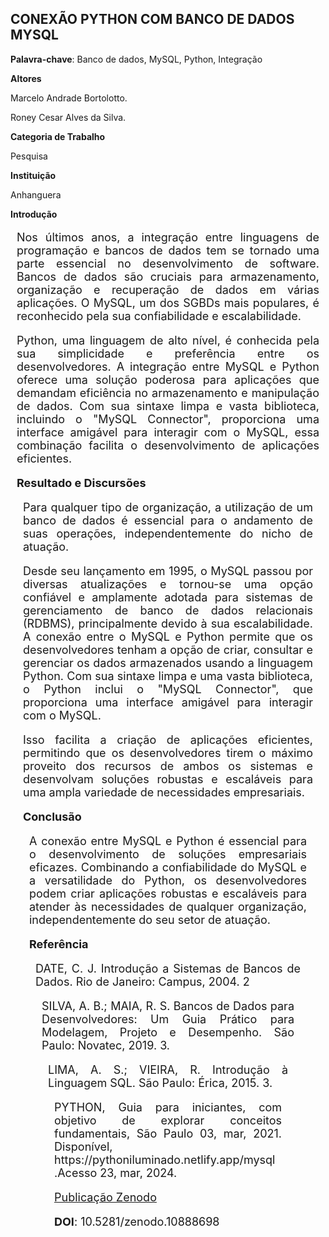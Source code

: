 ## **CONEXÃO PYTHON COM BANCO DE DADOS MYSQL** ##

**Palavra-chave**: Banco de dados, MySQL, Python, Integração<p></p>

**Altores**<p></p>
Marcelo Andrade Bortolotto.<p></p>
Roney Cesar Alves da Silva.

**Categoria de Trabalho**<p></p>
Pesquisa

**Instituição**<p></p>
Anhanguera

**Introdução**<p></p>
<div style="text-align: justify; font-size: 18px; margin: 10px;">
<p> 
  Nos últimos anos, a integração entre linguagens de programação e bancos de dados tem se tornado uma parte essencial no desenvolvimento de software. 
  Bancos de dados são cruciais para armazenamento, organização e recuperação de dados em várias aplicações. O MySQL, um dos SGBDs mais populares, é reconhecido pela sua confiabilidade e escalabilidade. <p></p>
Python, uma linguagem de alto nível, é conhecida pela sua simplicidade e preferência entre os desenvolvedores.   A integração entre MySQL e Python oferece uma solução poderosa para aplicações que demandam eficiência no armazenamento e manipulação de dados. 
  Com sua sintaxe limpa e vasta biblioteca, incluindo o "MySQL Connector", proporciona uma interface amigável para interagir com o MySQL, essa combinação facilita o desenvolvimento de aplicações eficientes.
<p></p>

**Resultado e Discursões**<p></p>
<div style="text-align: justify; font-size: 18px; margin: 10px;">
<p> 
Para qualquer tipo de organização, a utilização de um banco de dados é essencial para o andamento de suas operações, independentemente do nicho de atuação. <p></p>
Desde seu lançamento em 1995, o MySQL passou por diversas atualizações e tornou-se uma opção confiável e amplamente adotada para sistemas de gerenciamento de banco de dados relacionais (RDBMS), principalmente devido à sua escalabilidade. 
  A conexão entre o MySQL e Python permite que os desenvolvedores tenham a opção de criar, consultar e gerenciar os dados armazenados usando a linguagem Python. 
  Com sua sintaxe limpa e uma vasta biblioteca, o Python inclui o "MySQL Connector", que proporciona uma interface amigável para interagir com o MySQL.<p></p>
Isso facilita a criação de aplicações eficientes, permitindo que os desenvolvedores tirem o máximo proveito dos recursos de ambos os sistemas e desenvolvam soluções robustas e escaláveis para uma ampla variedade de necessidades empresariais.
<p></p>

**Conclusão**<p></p>
<div style="text-align: justify; font-size: 18px; margin: 10px;">
<p> 
  A conexão entre MySQL e Python é essencial para o desenvolvimento de soluções empresariais eficazes. 
  Combinando a confiabilidade do MySQL e a versatilidade do Python, os desenvolvedores podem criar aplicações robustas e escaláveis para atender às necessidades de qualquer organização, 
  independentemente do seu setor de atuação.
<p></p>

**Referência**<p></p>

<div style="text-align: justify; font-size: 18px; margin: 10px;">
<p> 
 DATE, C. J. Introdução a Sistemas de Bancos de Dados. Rio de Janeiro: Campus, 2004. 2
<p></p>

<div style="text-align: justify; font-size: 18px; margin: 10px;">
<p> 
 SILVA, A. B.; MAIA, R. S. Bancos de Dados para Desenvolvedores: Um Guia Prático para Modelagem, Projeto e Desempenho. São Paulo: Novatec, 2019. 3.
<p></p>

<div style="text-align: justify; font-size: 18px; margin: 10px;">
<p> 
 LIMA, A. S.; VIEIRA, R. Introdução à Linguagem SQL. São Paulo: Érica, 2015. 3.
<p></p>

<div style="text-align: justify; font-size: 18px; margin: 10px;">
<p> 
 PYTHON, Guia para iniciantes, com objetivo de explorar conceitos fundamentais, São Paulo 03, mar, 2021. Disponível, https://pythoniluminado.netlify.app/mysql  .Acesso 23, mar, 2024.<p></p>
<p></p>

[Publicação Zenodo](https://https://zenodo.org/records/10888698)<p></p>
**DOI**: 10.5281/zenodo.10888698<p></p>
